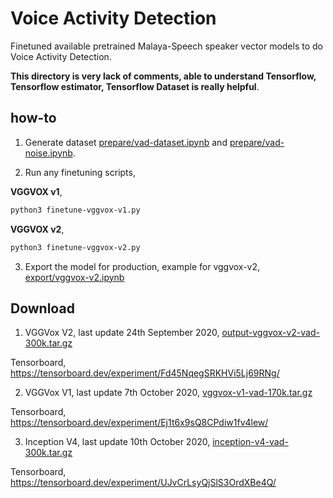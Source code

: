 # Voice Activity Detection

Finetuned available pretrained Malaya-Speech speaker vector models to do Voice Activity Detection.

**This directory is very lack of comments, able to understand Tensorflow, Tensorflow estimator, Tensorflow Dataset is really helpful**.

## how-to

1. Generate dataset [prepare/vad-dataset.ipynb](prepare/vad-dataset.ipynb) and [prepare/vad-noise.ipynb](prepare/vad-noise.ipynb).

2. Run any finetuning scripts,

**VGGVOX v1**,

```bash
python3 finetune-vggvox-v1.py
```

**VGGVOX v2**,

```bash
python3 finetune-vggvox-v2.py
```

3. Export the model for production, example for vggvox-v2, [export/vggvox-v2.ipynb](export/vggvox-v2.ipynb)

## Download

1. VGGVox V2, last update 24th September 2020, [output-vggvox-v2-vad-300k.tar.gz](https://f000.backblazeb2.com/file/malaya-speech-model/finetuned/output-vggvox-v2-vad-300k.tar.gz)

Tensorboard, https://tensorboard.dev/experiment/Fd45NqegSRKHVi5Lj69RNg/

2. VGGVox V1, last update 7th October 2020, [vggvox-v1-vad-170k.tar.gz](https://f000.backblazeb2.com/file/malaya-speech-model/finetuned/vggvox-v1-vad-170k.tar.gz)

Tensorboard, https://tensorboard.dev/experiment/Ej1t6x9sQ8CPdiw1fv4lew/

3. Inception V4, last update 10th October 2020, [inception-v4-vad-300k.tar.gz](https://f000.backblazeb2.com/file/malaya-speech-model/finetuned/inception-v4-vad-300k.tar.gz)

Tensorboard, https://tensorboard.dev/experiment/UJvCrLsyQjSlS3OrdXBe4Q/